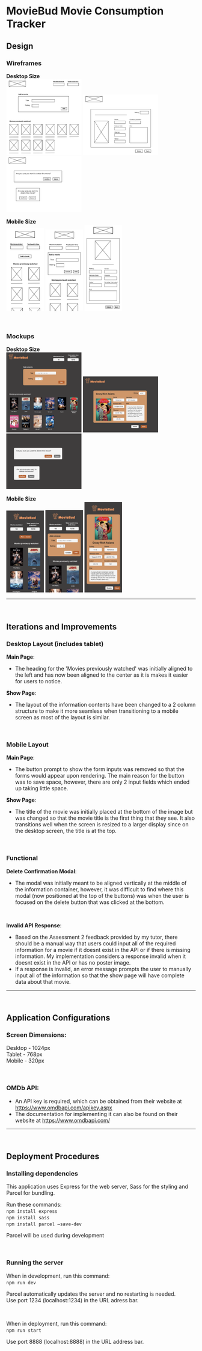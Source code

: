 # MovieBud Movie Consumption Tracker

## Design
### Wireframes
**Desktop Size** <br>
<img src='assets/wireframe-1.png' alt='wireframe desktop main page' width='200'>
<img src='assets/wireframe-2.png' alt='wireframe desktop show page' width='200'>
<img src='assets/wireframe-3.png' alt='wireframe delete confirmation modals' width='200'>
<br>

**Mobile Size** <br>
<img src='assets/wireframe-4.png' alt='wireframe mobile main page with form closed' width='100'>
<img src='assets/wireframe-5.png' alt='wireframe mobile main page with form open' width='100'>
<img src='assets/wireframe-6.png' alt='wireframe mobile show page' width='100'>

<br>

### Mockups
**Desktop Size** <br>
<img src='assets/mockup-1.png' alt='mockup desktop main page' width='200'>
<img src='assets/mockup-2.png' alt='mockup desktop show page' width='200'>
<img src='assets/mockup-3.png' alt='mockup delete confirmation modals' width='200'>

**Mobile Size** <br>
<img src='assets/mockup-4.png' alt='mockup mobile main page with form closed' width='100'>
<img src='assets/mockup-5.png' alt='mockup mobile show page with form open' width='100'>
<img src='assets/mockup-6.png' alt='mockup mobile show page' width='100'>

<hr>
<br>

## Iterations and Improvements
### Desktop Layout (includes tablet)
**Main Page**: <br>
- The heading for the 'Movies previously watched' was initially aligned to the left and has now been aligned to the center as it is makes it easier for users to notice.

**Show Page**: <br>
- The layout of the information contents have been changed to a 2 column structure to make it more seamless when transitioning to a mobile screen as most of the layout is similar.

<br>

### Mobile Layout
**Main Page**: <br>
- The button prompt to show the form inputs was removed so that the forms would appear upon rendering. The main reason for the button was to save space, however, there are only 2 input fields which ended up taking little space.

**Show Page**: <br>
- The title of the movie was initially placed at the bottom of the image but was changed so that the movie title is the first thing that they see. It also transitions well when the screen is resized to a larger display since on the desktop screen, the title is at the top.

<br>

### Functional
**Delete Confirmation Modal**: <br>
- The modal was initially meant to be aligned vertically at the middle of the information container, however, it was difficult to find where this modal (now positioned at the top of the buttons) was when the user is focused on the delete button that was clicked at the bottom.

<br>

**Invalid API Response**: <br>
- Based on the Assessment 2 feedback provided by my tutor, there should be a manual way that users could input all of the required information for a movie if it doesnt exist in the API or if there is missing information. My implementation considers a response invalid when it doesnt exist in the API or has no poster image. 
- If a response is invalid, an error message prompts the user to manually input all of the information so that the show page will have complete data about that movie.

<hr>
<br>

## Application Configurations
### Screen Dimensions:
Desktop - 1024px <br>
Tablet - 768px <br>
Mobile - 320px

<br>

### OMDb API: 
- An API key is required, which can be obtained from their website at https://www.omdbapi.com/apikey.aspx
- The documentation for implementing it can also be found on their website at https://www.omdbapi.com/

<hr>
<br>

## Deployment Procedures
### Installing dependencies
This application uses Express for the web server, Sass for the styling and Parcel for bundling.

Run these commands: <br>
``npm install express`` <br>
``npm install sass`` <br>
``npm install parcel –save-dev`` <br>

Parcel will be used during development

<br>

### Running the server
When in development, run this command:
<br>
``npm run dev`` 
<br>

Parcel automatically updates the server and no restarting is needed. <br>
Use port 1234 (localhost:1234) in the URL adress bar.

<br>

When in deployment, run this command:
<br>
``npm run start`` 
<br>

Use port 8888 (localhost:8888) in the URL address bar.